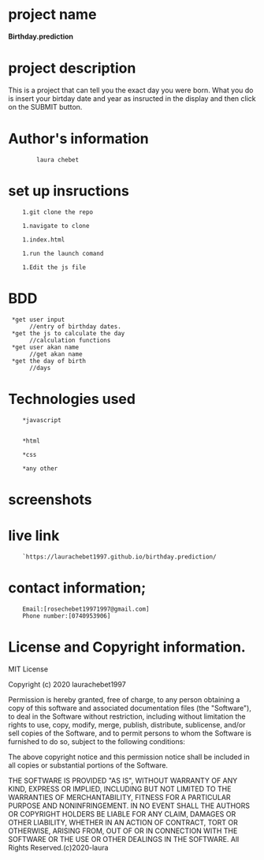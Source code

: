 # project name
**Birthday.prediction**

# project description 
This is a project that can tell you the exact day you were born.
What you do is insert your birtday date and year as insructed in the display and then click on the SUBMIT button.


# Author's information 
            laura chebet
    
# set up insructions
        1.git clone the repo

        1.navigate to clone

        1.index.html

        1.run the launch comand

        1.Edit the js file
 
 
# BDD
     *get user input
          //entry of birthday dates. 
     *get the js to calculate the day
          //calculation functions
     *get user akan name 
          //get akan name
     *get the day of birth
          //days
# Technologies used
        *javascript


        *html

        *css

        *any other
# screenshots


# live link
        `https://laurachebet1997.github.io/birthday.prediction/
 

# contact information;

        Email:[rosechebet19971997@gmail.com]
        Phone number:[0740953906]

# License and Copyright information.
MIT License

Copyright (c) 2020 laurachebet1997

Permission is hereby granted, free of charge, to any person obtaining a copy
of this software and associated documentation files (the "Software"), to deal
in the Software without restriction, including without limitation the rights
to use, copy, modify, merge, publish, distribute, sublicense, and/or sell
copies of the Software, and to permit persons to whom the Software is
furnished to do so, subject to the following conditions:

The above copyright notice and this permission notice shall be included in all
copies or substantial portions of the Software.

THE SOFTWARE IS PROVIDED "AS IS", WITHOUT WARRANTY OF ANY KIND, EXPRESS OR
IMPLIED, INCLUDING BUT NOT LIMITED TO THE WARRANTIES OF MERCHANTABILITY,
FITNESS FOR A PARTICULAR PURPOSE AND NONINFRINGEMENT. IN NO EVENT SHALL THE
AUTHORS OR COPYRIGHT HOLDERS BE LIABLE FOR ANY CLAIM, DAMAGES OR OTHER
LIABILITY, WHETHER IN AN ACTION OF CONTRACT, TORT OR OTHERWISE, ARISING FROM,
OUT OF OR IN CONNECTION WITH THE SOFTWARE OR THE USE OR OTHER DEALINGS IN THE
SOFTWARE.
        All Rights Reserved.(c)2020-laura
